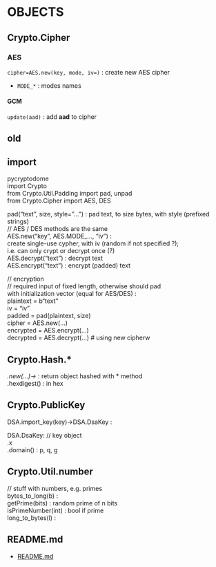 # OBJECTS  
  
  
## Crypto.Cipher
  
### AES
`cipher=AES.new(key, mode, iv=)` : create new AES cipher
*	`MODE_*` : modes names

#### GCM
`update(aad)` : add **aad** to cipher  


  
## old
  
## import 
pycryptodome  
import Crypto  
from Crypto.Util.Padding import pad, unpad  
from Crypto.Cipher import AES, DES  
  
pad(“text”, size, style=”...”)	: pad text, to size bytes, with style (prefixed strings)  
// AES / DES methods are the same  
AES.new(“key”, AES.MODE_…, “iv”)	:  
create single-use cypher, with iv (random if not specified ?);  
			i.e. can only crypt or decrypt once (?)  
AES.decrypt(“text”)	: decrypt text  
AES.encrypt(“text”)	: encrypt (padded) text  
  
// encryption  
// required input of fixed length, otherwise should pad  
with initialization vector (equal for AES/DES) :  
plaintext = b“text”  
iv = “iv”  
padded = pad(plaintext, size)  
cipher = AES.new(...)  
encrypted = AES.encrypt(...)  
decrypted = AES.decrypt(...)		# using new cipherw  

## Crypto.Hash.*  
*.new(...)->* : return object hashed with * method  
<hashed>.hexdigest()	: in hex  
  
## Crypto.PublicKey  
DSA.import_key(key)->DSA.DsaKey	:   
  
DSA.DsaKey: 	// key object  
.x  
.domain()	: p, q, g  
  
## Crypto.Util.number  
// stuff with numbers, e.g. primes  
bytes_to_long(b) :   
getPrime(bits) : random prime of n bits  
isPrimeNumber(int) : bool if prime  
long_to_bytes(l) :   

## README.md  
*	[README.md](./README.md)  

